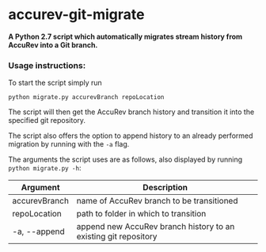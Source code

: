 # accurev-git-migrate

**A Python 2.7 script which automatically migrates stream history from AccuRev into a Git branch.**

### Usage instructions:

To start the script simply run

`python migrate.py accurevBranch repoLocation`

The script will then get the AccuRev branch history and transition it into the specified git repository.

The script also offers the option to append history to an already performed migration by running with the `-a` flag.

The arguments the script uses are as follows, also displayed by running `python migrate.py -h`:

|         Argument           |                          Description                            |
| ---------------------------|-----------------------------------------------------------------|
| accurevBranch              |            name of AccuRev branch to be transitioned            |
| repoLocation               |          path to folder in which to transition                  |
| -a, --append               | append new AccuRev branch history to an existing git repository |
